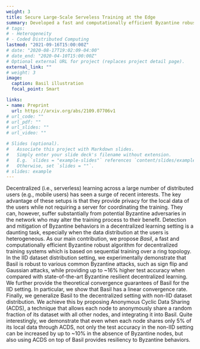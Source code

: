 ```yaml
---
weight: 3
title: Secure Large-Scale Serveless Training at the Edge 
summary: Developed a fast and computationally efficient Byzantine robust algorithm that leverages a sequential, memory assisted and performance criteria for training over a logical ring. 
# tags:
# - Heterogeneity
# - Coded Distributed Computing
lastmod: "2021-09-16T15:00:00Z"
# date: "2020-08-17T19:02:09-04:00"
# date_end: "2020-04-10T15:00:00Z"
# Optional external URL for project (replaces project detail page).
external_link: ""
# weight: 3 
image:
  caption: Basil illustration  
  focal_point: Smart

links:
- name: Preprint
  url: https://arxiv.org/abs/2109.07706v1
# url_code: ""
# url_pdf: ""
# url_slides: ""
# url_video: ""

# Slides (optional).
#   Associate this project with Markdown slides.
#   Simply enter your slide deck's filename without extension.
#   E.g. `slides = "example-slides"` references `content/slides/example-slides.md`.
#   Otherwise, set `slides = ""`.
# slides: example
---
```


Decentralized (i.e., serverless) learning across a large number of distributed users (e.g., mobile users) has seen a surge of  recent interests. The key advantage of these setups is that they provide privacy for the local data of the users while not requiring a server for coordinating the training. They can, however, suffer substantially from potential Byzantine adversaries in the network who may alter the training process to their benefit. Detection and mitigation of Byzantine behaviors in a decentralized learning setting is a daunting task, especially when the data distribution at the users is heterogeneous. As our  main contribution, we propose *Basil*, a fast and computationally efficient Byzantine robust algorithm for decentralized training systems which is based on sequential training over a ring topology.  In the IID dataset distribution setting, we  experimentally  demonstrate that Basil  is robust to various common Byzantine attacks, such as sign flip and Gaussian attacks, while providing up to ~16% higher test accuracy when compared with state-of-the-art Byzantine resilient decentralized learning. We further provide the theoretical convergence guarantees of  Basil for the IID setting. In particular, we show that  Basil has a linear convergence rate. Finally,  we generalize Basil to the decentralized setting with non-IID dataset distribution. We achieve this by proposing Anonymous Cyclic Data Sharing (ACDS), a technique that allows each node to anonymously share a random fraction of its dataset with all other nodes, and integrating it into Basil. Quite interestingly, we demonstrate that even when each node shares only $5\%$ of its local data through ACDS, not only the test accuracy in the non-IID setting can be increased by up to ~10% in the absence of Byzantine nodes, but also using ACDS on top of Basil  provides  resiliency to Byzantine behaviors. 